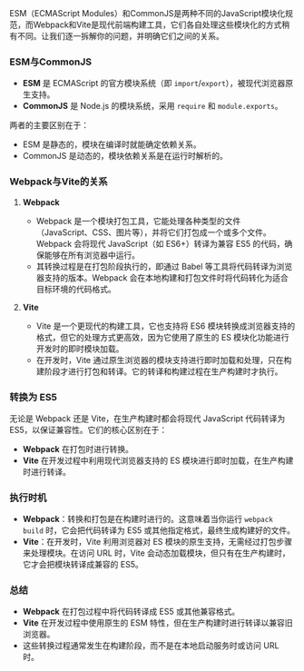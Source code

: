 ESM（ECMAScript Modules）和CommonJS是两种不同的JavaScript模块化规范，而Webpack和Vite是现代前端构建工具，它们各自处理这些模块化的方式稍有不同。让我们逐一拆解你的问题，并明确它们之间的关系。

### ESM与CommonJS

- **ESM** 是 ECMAScript 的官方模块系统（即 `import`/`export`），被现代浏览器原生支持。
- **CommonJS** 是 Node.js 的模块系统，采用 `require` 和 `module.exports`。

两者的主要区别在于：
- ESM 是静态的，模块在编译时就能确定依赖关系。
- CommonJS 是动态的，模块依赖关系是在运行时解析的。

### Webpack与Vite的关系

1. **Webpack**
   - Webpack 是一个模块打包工具，它能处理各种类型的文件（JavaScript、CSS、图片等），并将它们打包成一个或多个文件。Webpack 会将现代 JavaScript（如 ES6+）转译为兼容 ES5 的代码，确保能够在所有浏览器中运行。
   - 其转换过程是在打包阶段执行的，即通过 Babel 等工具将代码转译为浏览器支持的版本。Webpack 会在本地构建和打包文件时将代码转化为适合目标环境的代码格式。

2. **Vite**
   - Vite 是一个更现代的构建工具，它也支持将 ES6 模块转换成浏览器支持的格式，但它的处理方式更高效，因为它使用了原生的 ES 模块化功能进行开发时的即时模块加载。
   - 在开发时，Vite 通过原生浏览器的模块支持进行即时加载和处理，只在构建阶段才进行打包和转译。它的转译和构建过程在生产构建时才执行。

### 转换为 ES5

无论是 Webpack 还是 Vite，在生产构建时都会将现代 JavaScript 代码转译为 ES5，以保证兼容性。它们的核心区别在于：
- **Webpack** 在打包时进行转换。
- **Vite** 在开发过程中利用现代浏览器支持的 ES 模块进行即时加载，在生产构建时进行转译。

### 执行时机

- **Webpack**：转换和打包是在构建时进行的。这意味着当你运行 `webpack build` 时，它会把代码转译为 ES5 或其他指定格式，最终生成构建好的文件。
- **Vite**：在开发时，Vite 利用浏览器对 ES 模块的原生支持，无需经过打包步骤来处理模块。在访问 URL 时，Vite 会动态加载模块，但只有在生产构建时，它才会把模块转译成兼容的 ES5。

### 总结

- **Webpack** 在打包过程中将代码转译成 ES5 或其他兼容格式。
- **Vite** 在开发过程中使用原生的 ESM 特性，但在生产构建时进行转译以兼容旧浏览器。
- 这些转换过程通常发生在构建阶段，而不是在本地启动服务时或访问 URL 时。